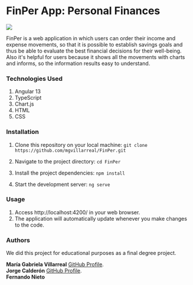 # FinPer App: Personal Finances

<p align="left">
   <img src="https://img.shields.io/badge/STATUS-DONE-green">
</p>

FinPer is a web application in which users can order their income and expense movements, so that it is possible to establish savings goals and thus be able to evaluate the best financial decisions for their well-being. Also it's helpful for users because it shows all the movements with charts and informs, so the information results easy to understand.

### Technologies Used
1. Angular 13
2. TypeScript
3. Chart.js
4. HTML
5. CSS

### Installation

1. Clone this repository on your local machine: `git clone https://github.com/mgvillarreal/FinPer.git`

2. Navigate to the project directory: `cd FinPer`

3. Install the project dependencies: `npm install`

4. Start the development server: `ng serve`

### Usage

1. Access http://localhost:4200/ in your web browser.
2. The application will automatically update whenever you make changes to the code.

### Authors

We did this project for educational purposes as a final degree project.

**María Gabriela Villarreal** [GitHub Profile](https://github.com/mgvillarreal).<br>
**Jorge Calderón** [GitHub Profile](https://github.com/Jorgedc87).<br>
**Fernando Nieto** 
